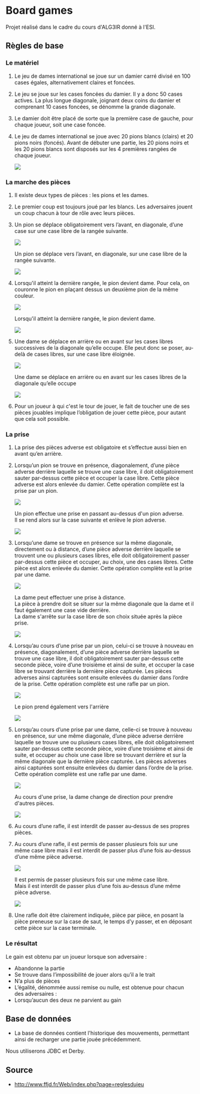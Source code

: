 # Board games

Projet réalisé dans le cadre du cours d'ALG3IR donné à l'ESI.

## Règles de base

### Le matériel

1. Le jeu de dames international se joue sur un damier carré divisé en 100 cases égales, alternativement claires et foncées.
2. Le jeu se joue sur les cases foncées du damier. Il y a donc 50 cases actives. La plus longue diagonale, joignant deux coins du damier et comprenant 10 cases foncées, se dénomme la grande diagonale.
3. Le damier doit être placé de sorte que la première case de gauche, pour chaque joueur, soit une case foncée.
4. Le jeu de dames international se joue avec 20 pions blancs (clairs) et 20 pions noirs (foncés). Avant de débuter une partie, les 20 pions noirs et les 20 pions blancs sont disposés sur les 4 premières rangées de chaque joueur.

    ![](pictures/1.png)

### La marche des pièces

1. Il existe deux types de pièces : les pions et les dames.
2. Le premier coup est toujours joué par les blancs. Les adversaires jouent un coup chacun à tour de rôle avec leurs pièces.
3. Un pion se déplace obligatoirement vers l’avant, en diagonale, d’une case sur une case libre de la rangée suivante.

    ![](pictures/2.png)

    Un pion se déplace vers l’avant, en diagonale, sur une case libre de la rangée suivante.

    ![](pictures/3.png)

3. Lorsqu'il atteint la dernière rangée, le pion devient dame. Pour cela, on couronne le pion en plaçant dessus un deuxième pion de la même couleur.

    ![](pictures/4.png)

    Lorsqu'il atteint la dernière rangée, le pion devient dame.

    ![](pictures/5.png)

4. Une dame se déplace en arrière ou en avant sur les cases libres successives de la diagonale qu’elle occupe. Elle peut donc se poser, au-delà de cases libres, sur une case libre éloignée.

    ![](pictures/6.png)

    Une dame se déplace en arrière ou en avant sur les cases libres de la diagonale qu’elle occupe

    ![](pictures/7.png)

5. Pour un joueur à qui c'est le tour de jouer, le fait de toucher une de ses pièces jouables implique l’obligation de jouer cette pièce, pour autant que cela soit possible.


### La prise

1. La prise des pièces adverse est obligatoire et s’effectue aussi bien en avant qu’en arrière.
2. Lorsqu’un pion se trouve en présence, diagonalement, d’une pièce adverse derrière laquelle se trouve une case libre, il doit obligatoirement sauter par-dessus cette pièce et occuper la case libre. Cette pièce adverse est alors enlevée du damier. Cette opération complète est la prise par un pion.

    ![](pictures/8.png)

    Un pion effectue une prise en passant au-dessus d'un pion adverse.  
    Il se rend alors sur la case suivante et enlève le pion adverse.

    ![](pictures/9.png)

3. Lorsqu’une dame se trouve en présence sur la même diagonale, directement ou à distance, d’une pièce adverse derrière laquelle se trouvent une ou plusieurs cases libres, elle doit obligatoirement passer par-dessus cette pièce et occuper, au choix, une des cases libres. Cette pièce est alors enlevée du damier. Cette opération complète est la prise par une dame.

    ![](pictures/10.png)

    La dame peut effectuer une prise à distance.  
    La pièce à prendre doit se situer sur la même diagonale que la dame et il faut également une case vide derrière.  
    La dame s'arrête sur la case libre de son choix située après la pièce prise.

    ![](pictures/11.png)

4. Lorsqu’au cours d’une prise par un pion, celui-ci se trouve à nouveau en présence, diagonalement, d’une pièce adverse derrière laquelle se trouve une case libre, il doit obligatoirement sauter par-dessus cette seconde pièce, voire d’une troisième et ainsi de suite, et occuper la case libre se trouvant derrière la dernière pièce capturée. Les pièces adverses ainsi capturées sont ensuite enlevées du damier dans l’ordre de la prise. Cette opération complète est une rafle par un pion.

    ![](pictures/12.png)

    Le pion prend également vers l'arrière

    ![](pictures/13.png)

5. Lorsqu’au cours d’une prise par une dame, celle-ci se trouve à nouveau en présence, sur une même diagonale, d’une pièce adverse derrière laquelle se trouve une ou plusieurs cases libres, elle doit obligatoirement sauter par-dessus cette seconde pièce, voire d’une troisième et ainsi de suite, et occuper au choix une case libre se trouvant derrière et sur la même diagonale que la dernière pièce capturée. Les pièces adverses ainsi capturées sont ensuite enlevées du damier dans l’ordre de la prise. Cette opération complète est une rafle par une dame.

    ![](pictures/14.png)

    Au cours d'une prise, la dame change de direction pour prendre d'autres pièces.

    ![](pictures/15.png)

6. Au cours d’une rafle, il est interdit de passer au-dessus de ses propres pièces.
7. Au cours d’une rafle, il est permis de passer plusieurs fois sur une même case libre mais il est interdit de passer plus d’une fois au-dessus d’une même pièce adverse.

    ![](pictures/16.png)

    Il est permis de passer plusieurs fois sur une même case libre.  
    Mais il est interdit de passer plus d’une fois au-dessus d’une même pièce adverse.

    ![](pictures/17.png)

8. Une rafle doit être clairement indiquée, pièce par pièce, en posant la pièce preneuse sur la case de saut, le temps d’y passer, et en déposant cette pièce sur la case terminale.

### Le résultat

Le gain est obtenu par un joueur lorsque son adversaire :

  * Abandonne la partie
  * Se trouve dans l’impossibilité de jouer alors qu’il a le trait
  * N’a plus de pièces
  * L’égalité, dénommée aussi remise ou nulle, est obtenue pour chacun des adversaires :
  * Lorsqu’aucun des deux ne parvient au gain

## Base de données

  * La base de données contient l'historique des mouvements, permettant ainsi de recharger une partie jouée précédemment.

Nous utiliserons JDBC et Derby.

## Source

* http://www.ffjd.fr/Web/index.php?page=reglesdujeu
